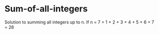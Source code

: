 # Sum-of-all-integers
Solution to summing all integers up to n.
If n = 7
= 1 + 2 + 3 + 4 + 5 + 6 + 7
= 28
